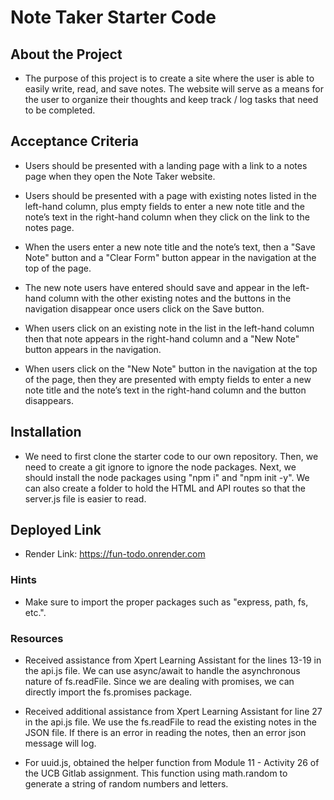 # Note Taker Starter Code

## About the Project

* The purpose of this project is to create a site where the user is able to easily write, read, and save notes. The website will serve as a means for the user to organize their thoughts and keep track / log tasks that need to be completed.

## Acceptance Criteria

* Users should be presented with a landing page with a link to a notes page when they open the Note Taker website.

* Users should be presented with a page with existing notes listed in the left-hand column, plus empty fields to enter a new note title and the note’s text in the right-hand column when they click on the link to the notes page.

* When the users enter a new note title and the note’s text, then a "Save Note" button and a "Clear Form" button appear in the navigation at the top of the page.

* The new note users have entered should save and appear in the left-hand column with the other existing notes and the buttons in the navigation disappear once users click on the Save button.

* When users click on an existing note in the list in the left-hand column then that note appears in the right-hand column and a "New Note" button appears in the navigation.

* When users click on the "New Note" button in the navigation at the top of the page, then they are presented with empty fields to enter a new note title and the note’s text in the right-hand column and the button disappears.


## Installation

* We need to first clone the starter code to our own repository. Then, we need to create a git ignore to ignore the node packages. Next, we should install the node packages using "npm i" and "npm init -y". We can also create a folder to hold the HTML and API routes so that the server.js file is easier to read.

## Deployed Link

* Render Link: https://fun-todo.onrender.com

### Hints

* Make sure to import the proper packages such as "express, path, fs, etc.".

### Resources

* Received assistance from Xpert Learning Assistant for the lines 13-19 in the api.js file. We can use async/await to handle the asynchronous nature of fs.readFile. Since we are dealing with promises, we can directly import the fs.promises package.

* Received additional assistance from Xpert Learning Assistant for line 27 in the api.js file. We use the fs.readFile to read the existing notes in the JSON file. If there is an error in reading the notes, then an error json message will log.

* For uuid.js, obtained the helper function from Module 11 - Activity 26 of the UCB Gitlab assignment. This function using math.random to generate a string of random numbers and letters.


